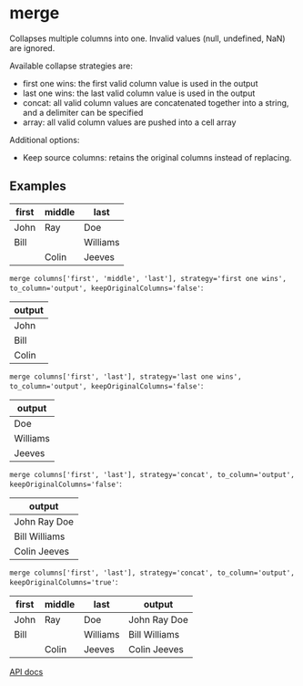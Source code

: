 # merge

Collapses multiple columns into one. Invalid values (null, undefined, NaN) are ignored.

Available collapse strategies are:

- first one wins: the first valid column value is used in the output
- last one wins: the last valid column value is used in the output
- concat: all valid column values are concatenated together into a string, and a delimiter can be specified
- array: all valid column values are pushed into a cell array

Additional options:

- Keep source columns: retains the original columns instead of replacing.

## Examples

| first | middle | last     |
| ----- | ------ | -------- |
| John  | Ray    | Doe      |
| Bill  |        | Williams |
|       | Colin  | Jeeves   |

`merge columns['first', 'middle', 'last'], strategy='first one wins', to_column='output', keepOriginalColumns='false'`:

| output |
| ------ |
| John   |
| Bill   |
| Colin  |

`merge columns['first', 'last'], strategy='last one wins', to_column='output', keepOriginalColumns='false'`:

| output   |
| -------- |
| Doe      |
| Williams |
| Jeeves   |

`merge columns['first', 'last'], strategy='concat', to_column='output', keepOriginalColumns='false'`:

| output        |
| ------------- |
| John Ray Doe  |
| Bill Williams |
| Colin Jeeves  |

`merge columns['first', 'last'], strategy='concat', to_column='output', keepOriginalColumns='true'`:

| first | middle | last     | output        |
| ----- | ------ | -------- | ------------- |
| John  | Ray    | Doe      | John Ray Doe  |
| Bill  |        | Williams | Bill Williams |
|       | Colin  | Jeeves   | Colin Jeeves  |

[API docs](https://github.com/microsoft/datashaper/blob/main/javascript/schema/docs/markdown/schema.mergeargs.md)